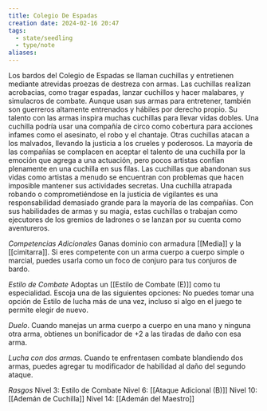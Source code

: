 ```yaml
---
title: Colegio De Espadas
creation date: 2024-02-16 20:47
tags:
  - state/seedling
  - type/note
aliases:
---
```



Los bardos del Colegio de Espadas se llaman cuchillas y entretienen mediante atrevidas proezas de destreza con armas. Las cuchillas realizan acrobacias, como tragar espadas, lanzar cuchillos y hacer malabares, y simulacros de combate. Aunque usan sus armas para entretener, también son
guerreros altamente entrenados y hábiles por derecho propio.
Su talento con las armas inspira muchas cuchillas para llevar vidas dobles. Una cuchilla podría usar
una compañía de circo como cobertura para acciones infames como el asesinato, el robo y el
chantaje. Otras cuchillas atacan a los malvados, llevando la justicia a los crueles y poderosos. 
La mayoría de las compañías se complacen en aceptar el talento de una cuchilla por la emoción que agrega a una actuación, pero pocos artistas confían plenamente en una cuchilla en sus filas.
Las cuchillas que abandonan sus vidas como artistas a menudo se encuentran con problemas que
hacen imposible mantener sus actividades secretas. Una cuchilla atrapada robando o
comprometiéndose en la justicia de vigilantes es una responsabilidad demasiado grande para la
mayoría de las compañías. Con sus habilidades de armas y su magia, estas cuchillas o trabajan como ejecutores de los gremios de ladrones o se lanzan por su cuenta como aventureros.

*Competencias Adicionales*
Ganas dominio con armadura [[Media]] y la [[cimitarra]]. Si eres competente con un arma cuerpo a cuerpo simple o marcial, puedes usarla como un foco de conjuro para tus conjuros de bardo.

*Estilo de Combate*
Adoptas un [[Estilo de Combate (E)]] como tu especialidad. Escoja una de las siguientes opciones: No
puedes tomar una opción de Estilo de lucha más de una vez, incluso si algo en el juego te permite
elegir de nuevo.

*Duelo*. Cuando manejas un arma cuerpo a cuerpo en una mano y ninguna otra arma, obtienes un
bonificador de +2 a las tiradas de daño con esa arma.

*Lucha con dos armas*. Cuando te enfrentasen combate blandiendo dos armas, puedes agregar tu
modificador de habilidad al daño del segundo ataque.


*Rasgos*
Nivel 3: Estilo de Combate
Nivel 6: [[Ataque Adicional (B)]] 
Nivel 10: [[Ademán de Cuchilla]]
Nivel 14: [[Ademán del Maestro]]